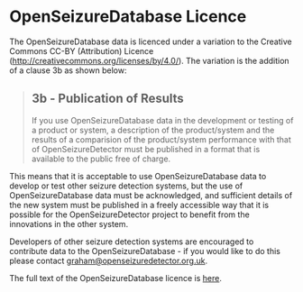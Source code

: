 OpenSeizureDatabase Licence
===========================

The OpenSeizureDatabase data is licenced under a variation to the Creative Commons CC-BY (Attribution) Licence 
(http://creativecommons.org/licenses/by/4.0/).  The variation is the addition of a clause 3b as shown below:

> 3b - Publication of Results
> ----------------------------
> If you use OpenSeizureDatabase data in the development or testing of a product or system, a description of the product/system
> and the results of a comparision of the product/system performance with that of OpenSeizureDetector must be published in a format 
> that is available to the public free of charge.

This means that it is acceptable to use OpenSeizureDatabase data to develop or test other seizure detection systems, but the
use of OpenSeizureDatabase data must be acknowledged, and sufficient details of the new system must be published in a freely accessible way that it is possible for the OpenSeizureDetector project to benefit from the innovations in the other system. 

Developers of other seizure detection systems are encouraged to contribute data to the OpenSeizureDatabase - if you would like to do this please contact graham@openseizuredetector.org.uk.

The full text of the OpenSeizureDatabase licence is [here](./OSDB_LICENCE.txt).
